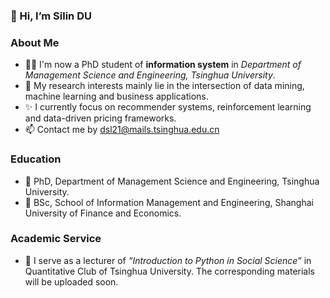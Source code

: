 ### 👋 Hi, I’m Silin DU </font>

### About Me
- 👨‍💻 I'm now a PhD student of **information system** in *Department of Management Science and Engineering, Tsinghua University*.
- 👀 My research interests mainly lie in the intersection of data mining, machine learning and business applications.
- ✨ I currently focus on recommender systems, reinforcement learning and data-driven pricing frameworks.
- 📫 Contact me by dsl21@mails.tsinghua.edu.cn

### Education
- 🏫 PhD, Department of Management Science and Engineering, Tsinghua University.
- 🏫 BSc, School of Information Management and Engineering, Shanghai University of Finance and Economics.

### Academic Service
- 📖 I serve as a lecturer of *“Introduction to Python in Social Science”* in Quantitative Club of Tsinghua University. The corresponding materials will be uploaded soon.

<!---
doslim/doslim is a ✨ special ✨ repository because its `README.md` (this file) appears on your GitHub profile.
You can click the Preview link to take a look at your changes.
--->
